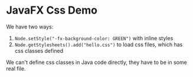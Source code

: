JavaFX Css Demo
===============

We have two ways:

1. `Node.setStyle("-fx-background-color: GREEN")` with inline styles
2. `Node.getStylesheets().add("hello.css")` to load css files, which has css classes defined

We can't define css classes in Java code directly, they have to be in some real file.

